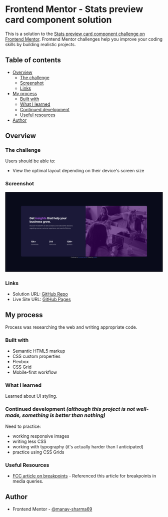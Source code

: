 # Frontend Mentor - Stats preview card component solution

This is a solution to the [Stats preview card component challenge on Frontend Mentor](https://www.frontendmentor.io/challenges/stats-preview-card-component-8JqbgoU62). Frontend Mentor challenges help you improve your coding skills by building realistic projects. 

## Table of contents

- [Overview](#overview)
  - [The challenge](#the-challenge)
  - [Screenshot](#screenshot)
  - [Links](#links)
- [My process](#my-process)
  - [Built with](#built-with)
  - [What I learned](#what-i-learned)
  - [Continued development](#continued-development)
  - [Useful resources](#useful-resources)
- [Author](#author)

## Overview

### The challenge

Users should be able to:

- View the optimal layout depending on their device's screen size

### Screenshot

![](./images/screenshot.jpg)

### Links

- Solution URL: [GitHub Repo](https://github.com/manav-sharma69/frontend-mentor-projects/tree/main/stats-preview-card-component-main)
- Live Site URL: [GitHub Pages](https://manav-sharma69.github.io/frontend-mentor-projects/stats-preview-card-component-main/index.html)

## My process
Process was researching the web and writing appropriate code.

### Built with

- Semantic HTML5 markup
- CSS custom properties
- Flexbox
- CSS Grid
- Mobile-first workflow

### What I learned

Learned about UI styling.

### Continued development *(although this project is not well-made, something is better than nothing)*

Need to practice:
- working responsive images
- writing less CSS
- working with typography (it's actually harder than I anticipated)
- practice using CSS Grids

### Useful Resources

- [FCC article on breakpoints](https://www.freecodecamp.org/news/css-media-queries-breakpoints-media-types-standard-resolutions-and-more/) - Referenced this article for breakpoints in media queries.

## Author

- Frontend Mentor - [@manav-sharma69](https://www.frontendmentor.io/profile/manav-sharma69)
